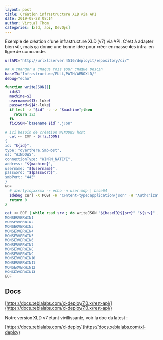 ```yaml
---
layout: post
title: Création infrastructure XLD via API
date: 2019-08-28 08:14
author: Virtual Thom
categories: [xld, api, DevOps]
---
```


Exemple de création d'une infrastructure XLD (v7) via API. C'est à adapter bien sûr, mais ça donne une bonne idée pour créer en masse des infra' en ligne de commande.
<!--more-->
```sh
urlAPI="http://urlxldserver:4516/deployit/repository/ci/"

## A changer à chaque fois pour chaque besoin
baseID="Infrastructure/FULL/PATH/ARBOXLD/"
debug="echo"

function writeJSON(){
  id=$1
  machine=$2
  username=${3:-luke}
  password=${4:-luke}
  if test -z "$id" -o -z "$machine";then 
    return 123
  fi
  ficJSON=`basename $id`".json"

# ici besoin de création WINDOWS host
  cat << EOF > ${ficJSON}
{
id: "${id}",
type: "overthere.SmbHost",
os: "WINDOWS",
connectionType: "WINRM_NATIVE",
address: "${machine}",
username: "${username}",
password: "${password}",
smbPort: "445"
}
EOF
  # azertyiopxxxxx -> echo -n user:mdp | base64
  $debug curl -X POST -H "Content-type:application/json" -H "Authorization: Basic azertyiopxxxxx" ${urlAPI}${id} -d@${ficJSON}
  return 0
}

cat << EOF | while read srv ; do writeJSON "${baseID}${srv}" "${srv}" ; done
MONSERVERWIN1
MONSERVERWIN2
MONSERVERWIN3
MONSERVERWIN4
MONSERVERWIN5
MONSERVERWIN6
MONSERVERWIN7
MONSERVERWIN8
MONSERVERWIN9
MONSERVERWIN10
MONSERVERWIN11
MONSERVERWIN12
MONSERVERWIN13
EOF

```

## Docs

[https://docs.xebialabs.com/xl-deploy/7.0.x/rest-api/](https://docs.xebialabs.com/xl-deploy/7.0.x/rest-api/)

Notre version XLD v7 étant vieillissante, voir la doc du latest :

[https://docs.xebialabs.com/xl-deploy](https://docs.xebialabs.com/xl-deploy)
